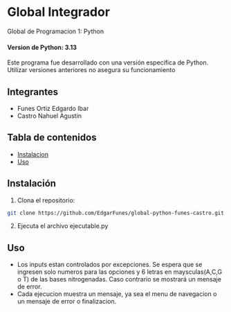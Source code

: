 # Global Integrador
Global de Programacion 1: Python

#### Version de Python: 3.13
Este programa fue desarrollado con una versión específica de Python. Utilizar versiones anteriores no asegura su funcionamiento

## Integrantes
- Funes Ortiz Edgardo Ibar
- Castro Nahuel Agustin


## Tabla de contenidos
- [Instalacion](#instalación)
- [Uso](#uso)

## Instalación
1. Clona el repositorio:
```bash
git clone https://github.com/EdgarFunes/global-python-funes-castro.git
```
2. Ejecuta el archivo ejecutable.py

## Uso
- Los inputs estan controlados por excepciones. Se espera que se ingresen solo numeros para las opciones y 6 letras en maysculas(A,C,G o T) de las bases nitrogenadas. Caso contrario se mostrará un mensaje de error.
- Cada ejecucion muestra un mensaje, ya sea el menu de navegacion o un mensaje de error o finalizacion.